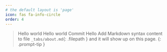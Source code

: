 ```yaml
---
# the default layout is 'page'
icon: fas fa-info-circle
order: 4
---
```


> Hello world Hello world Commit Hello Add Markdown syntax content to file `_tabs/about.md`{: .filepath } and it will show up on this page.
{: .prompt-tip }
